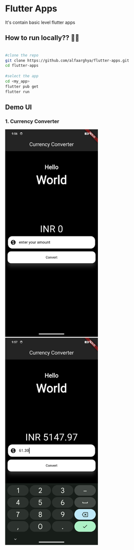 # Flutter Apps

It's contain basic level flutter apps

## How to run locally?? 🏃‍➡️

```bash

#clone the repo
git clone https://github.com/alfaarghya/flutter-apps.git
cd flutter-apps

#select the app
cd <my_app>
flutter pub get
flutter run

```

## Demo UI

### 1. Currency Converter

<img src='./public/CurrencyConverteDemo1.jpg' width="300">
<img src='./public/CurrencyConverteDemo2.jpg' width="300">
